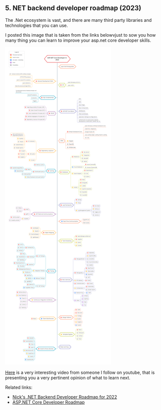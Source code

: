 ## 5. NET backend developer roadmap (2023)

The .Net ecosystem is vast, and there are many third party libraries and technologies that you can use.

I posted this image that is taken from the links belowvjust to sow you how many thing you can learn to improve your asp.net core developer skills.

![Data Model](https://github.com/MoienTajik/AspNetCore-Developer-Roadmap/blob/master/aspnetcore-developer-roadmap-printable.png "Data Model")

[Here](https://www.youtube.com/watch?v=gw-6lKrKlp0) is a very interesting video from someone I follow on youtube, that is presenting you a very pertinent opinion of what to learn next.

Related links:
 - [Nick's .NET Backend Developer Roadmap for 2022](https://github.com/MoienTajik/AspNetCore-Developer-Roadmap)
 - [ASP.NET Core Developer Roadmap](https://github.com/MoienTajik/AspNetCore-Developer-Roadmap)

